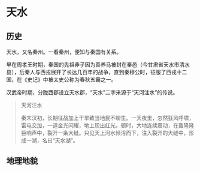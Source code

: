 # 天水

## 历史

天水，又名秦州。一看秦州，便知与秦国有关系。

早在周孝王时期，秦国的先祖非子因为善养马被封在秦邑（今甘肃省天水市清水县），后秦人与西戎展开了长达几百年的战争，直到秦穆公时，征服了西戎十二国，在《史记》中被太史公称为春秋五霸之一。

汉武帝时期，分陇西郡设立天水郡，“天水”二字来源于“天河注水”的传说。

> 天河注水
> 
> 秦末汉初，长期征战加上干旱致当地民不聊生。一天夜里，忽然狂风呼啸，雷电交加，一道金光闪耀，地上现出红光。顿时，大地连续震动，在轰隆隆巨响声中，裂开一条大缝。只见天上河水倾泻而下，注入裂开的大缝中，形成一湖，名曰“天水湖”。

## 地理地貌


